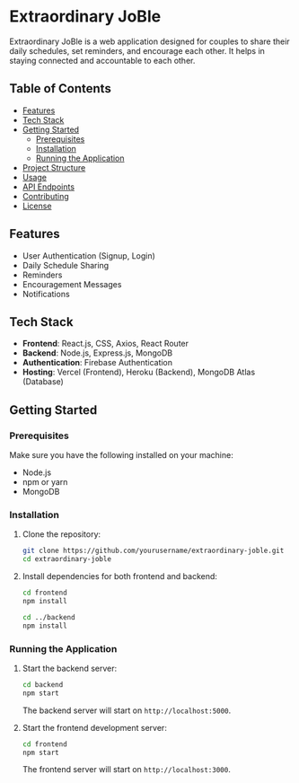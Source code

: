 
# Extraordinary JoBle

Extraordinary JoBle is a web application designed for couples to share their daily schedules, set reminders, and encourage each other. It helps in staying connected and accountable to each other.

## Table of Contents

- [Features](#features)
- [Tech Stack](#tech-stack)
- [Getting Started](#getting-started)
  - [Prerequisites](#prerequisites)
  - [Installation](#installation)
  - [Running the Application](#running-the-application)
- [Project Structure](#project-structure)
- [Usage](#usage)
- [API Endpoints](#api-endpoints)
- [Contributing](#contributing)
- [License](#license)

## Features

- User Authentication (Signup, Login)
- Daily Schedule Sharing
- Reminders
- Encouragement Messages
- Notifications

## Tech Stack

- **Frontend**: React.js, CSS, Axios, React Router
- **Backend**: Node.js, Express.js, MongoDB
- **Authentication**: Firebase Authentication
- **Hosting**: Vercel (Frontend), Heroku (Backend), MongoDB Atlas (Database)

## Getting Started

### Prerequisites

Make sure you have the following installed on your machine:

- Node.js
- npm or yarn
- MongoDB

### Installation

1. Clone the repository:

    ```bash
    git clone https://github.com/yourusername/extraordinary-joble.git
    cd extraordinary-joble
    ```

2. Install dependencies for both frontend and backend:

    ```bash
    cd frontend
    npm install

    cd ../backend
    npm install
    ```

### Running the Application

1. Start the backend server:

    ```bash
    cd backend
    npm start
    ```

    The backend server will start on `http://localhost:5000`.

2. Start the frontend development server:

    ```bash
    cd frontend
    npm start
    ```

    The frontend server will start on `http://localhost:3000`.

